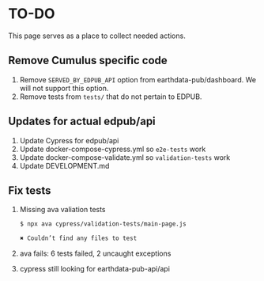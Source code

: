 # TO-DO

This page serves as a place to collect needed actions.

## Remove Cumulus specific code

1. Remove `SERVED_BY_EDPUB_API` option from earthdata-pub/dashboard. We will
not support this option.
1. Remove tests from `tests/` that do not pertain to EDPUB.

## Updates for actual edpub/api

1. Update Cypress for edpub/api
1. Update docker-compose-cypress.yml so `e2e-tests` work
1. Update docker-compose-validate.yml so `validation-tests` work
1. Update DEVELOPMENT.md

## Fix tests

1. Missing ava valiation tests

    ```bash
    $ npx ava cypress/validation-tests/main-page.js

    ✖ Couldn’t find any files to test
    ```

1. ava fails: 6 tests failed, 2 uncaught exceptions
1. cypress still looking for earthdata-pub-api/api

